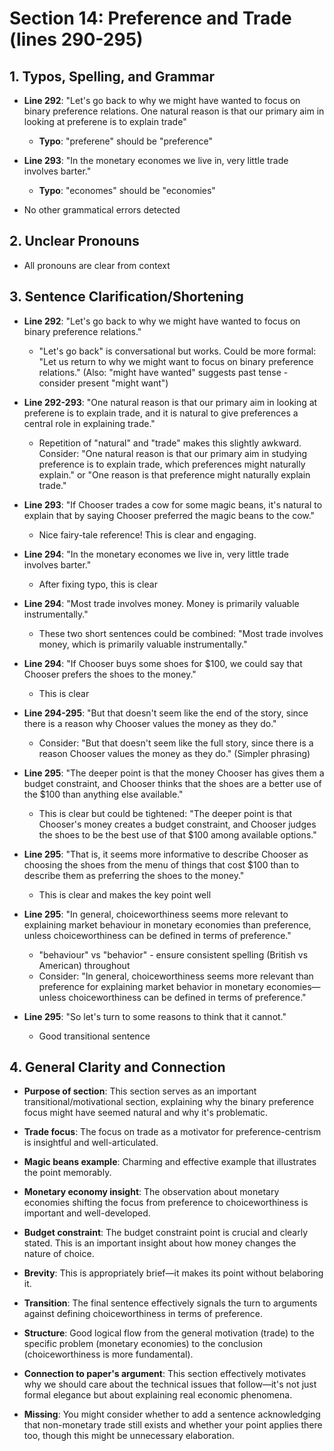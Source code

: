 # Section 14: Preference and Trade (lines 290-295)

## 1. Typos, Spelling, and Grammar
- **Line 292**: "Let's go back to why we might have wanted to focus on binary preference relations. One natural reason is that our primary aim in looking at preferene is to explain trade"
  - **Typo**: "preferene" should be "preference"

- **Line 293**: "In the monetary economes we live in, very little trade involves barter."
  - **Typo**: "economes" should be "economies"

- No other grammatical errors detected

## 2. Unclear Pronouns
- All pronouns are clear from context

## 3. Sentence Clarification/Shortening
- **Line 292**: "Let's go back to why we might have wanted to focus on binary preference relations."
  - "Let's go back" is conversational but works. Could be more formal: "Let us return to why we might want to focus on binary preference relations." (Also: "might have wanted" suggests past tense - consider present "might want")

- **Line 292-293**: "One natural reason is that our primary aim in looking at preferene is to explain trade, and it is natural to give preferences a central role in explaining trade."
  - Repetition of "natural" and "trade" makes this slightly awkward. Consider: "One natural reason is that our primary aim in studying preference is to explain trade, which preferences might naturally explain." or "One reason is that preference might naturally explain trade."

- **Line 293**: "If Chooser trades a cow for some magic beans, it's natural to explain that by saying Chooser preferred the magic beans to the cow."
  - Nice fairy-tale reference! This is clear and engaging.

- **Line 294**: "In the monetary economes we live in, very little trade involves barter."
  - After fixing typo, this is clear

- **Line 294**: "Most trade involves money. Money is primarily valuable instrumentally."
  - These two short sentences could be combined: "Most trade involves money, which is primarily valuable instrumentally."

- **Line 294**: "If Chooser buys some shoes for $100, we could say that Chooser prefers the shoes to the money."
  - This is clear

- **Line 294-295**: "But that doesn't seem like the end of the story, since there is a reason why Chooser values the money as they do."
  - Consider: "But that doesn't seem like the full story, since there is a reason Chooser values the money as they do." (Simpler phrasing)

- **Line 295**: "The deeper point is that the money Chooser has gives them a budget constraint, and Chooser thinks that the shoes are a better use of the $100 than anything else available."
  - This is clear but could be tightened: "The deeper point is that Chooser's money creates a budget constraint, and Chooser judges the shoes to be the best use of that $100 among available options."

- **Line 295**: "That is, it seems more informative to describe Chooser as choosing the shoes from the menu of things that cost $100 than to describe them as preferring the shoes to the money."
  - This is clear and makes the key point well

- **Line 295**: "In general, choiceworthiness seems more relevant to explaining market behaviour in monetary economies than preference, unless choiceworthiness can be defined in terms of preference."
  - "behaviour" vs "behavior" - ensure consistent spelling (British vs American) throughout
  - Consider: "In general, choiceworthiness seems more relevant than preference for explaining market behavior in monetary economies—unless choiceworthiness can be defined in terms of preference."

- **Line 295**: "So let's turn to some reasons to think that it cannot."
  - Good transitional sentence

## 4. General Clarity and Connection
- **Purpose of section**: This section serves as an important transitional/motivational section, explaining why the binary preference focus might have seemed natural and why it's problematic.

- **Trade focus**: The focus on trade as a motivator for preference-centrism is insightful and well-articulated.

- **Magic beans example**: Charming and effective example that illustrates the point memorably.

- **Monetary economy insight**: The observation about monetary economies shifting the focus from preference to choiceworthiness is important and well-developed.

- **Budget constraint**: The budget constraint point is crucial and clearly stated. This is an important insight about how money changes the nature of choice.

- **Brevity**: This is appropriately brief—it makes its point without belaboring it.

- **Transition**: The final sentence effectively signals the turn to arguments against defining choiceworthiness in terms of preference.

- **Structure**: Good logical flow from the general motivation (trade) to the specific problem (monetary economies) to the conclusion (choiceworthiness is more fundamental).

- **Connection to paper's argument**: This section effectively motivates why we should care about the technical issues that follow—it's not just formal elegance but about explaining real economic phenomena.

- **Missing**: You might consider whether to add a sentence acknowledging that non-monetary trade still exists and whether your point applies there too, though this might be unnecessary elaboration.
